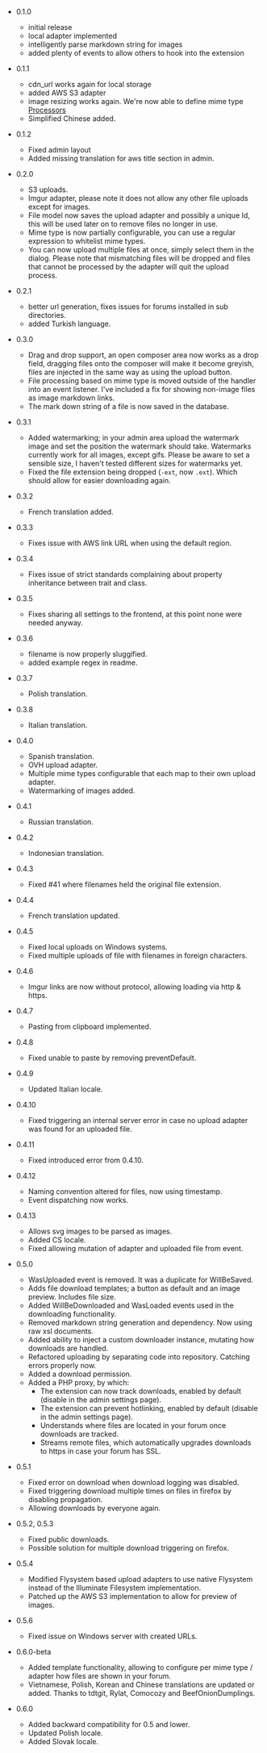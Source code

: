 - 0.1.0
  - initial release
  - local adapter implemented
  - intelligently parse markdown string for images
  - added plenty of events to allow others to hook into the extension

- 0.1.1
  - cdn_url works again for local storage
  - added AWS S3 adapter
  - image resizing works again. We're now able to define mime type [Processors](https://github.com/flagrow/upload/blob/master/src/Processors/ImageProcessor.php)
  - Simplified Chinese added.

- 0.1.2
  - Fixed admin layout
  - Added missing translation for aws title section in admin.

- 0.2.0
  - S3 uploads.
  - Imgur adapter, please note it does not allow any other file uploads except for images.
  - File model now saves the upload adapter and possibly a unique Id, this will be used later on to remove files no longer in use.
  - Mime type is now partially configurable, you can use a regular expression to whitelist mime types.
  - You can now upload multiple files at once, simply select them in the dialog. Please note that mismatching files will be dropped and files that cannot be processed by the adapter will quit the upload process.

- 0.2.1
  - better url generation, fixes issues for forums installed in sub directories.
  - added Turkish language.
- 0.3.0
  - Drag and drop support, an open composer area now works as a drop field, dragging files onto the composer will make it become greyish, files are injected in the same way as using the upload button.
  - File processing based on mime type is moved outside of the handler into an event listener. I've included a fix for showing non-image files as image markdown links.
  - The mark down string of a file is now saved in the database.
- 0.3.1
  - Added watermarking; in your admin area upload the watermark image and set the position the watermark should take. Watermarks currently work for all images, except gifs. Please be aware to set a sensible size, I haven't tested different sizes for watermarks yet.
  - Fixed the file extension being dropped (`-ext`, now `.ext`). Which should allow for easier downloading again.
- 0.3.2
  - French translation added.
- 0.3.3
  - Fixes issue with AWS link URL when using the default region.
- 0.3.4
  - Fixes issue of strict standards complaining about property inheritance between trait and class.
- 0.3.5
  - Fixes sharing all settings to the frontend, at this point none were needed anyway.
- 0.3.6
  - filename is now properly sluggified.
  - added example regex in readme.
- 0.3.7
  - Polish translation.
- 0.3.8
  - Italian translation.
- 0.4.0
  - Spanish translation.
  - OVH upload adapter.
  - Multiple mime types configurable that each map to their own upload adapter.
  - Watermarking of images added.
- 0.4.1
  - Russian translation.
- 0.4.2
  - Indonesian translation.
- 0.4.3
  - Fixed #41 where filenames held the original file extension.
- 0.4.4
  - French translation updated.
- 0.4.5
  - Fixed local uploads on Windows systems.
  - Fixed multiple uploads of file with filenames in foreign characters.
- 0.4.6
  - Imgur links are now without protocol, allowing loading via http & https.
- 0.4.7
  - Pasting from clipboard implemented.
- 0.4.8
  - Fixed unable to paste by removing preventDefault.
- 0.4.9
  - Updated Italian locale.
- 0.4.10
  - Fixed triggering an internal server error in case no upload adapter was found for an uploaded file.
- 0.4.11
  - Fixed introduced error from 0.4.10.
- 0.4.12
  - Naming convention altered for files, now using timestamp.
  - Event dispatching now works.
- 0.4.13
  - Allows svg images to be parsed as images.
  - Added CS locale.
  - Fixed allowing mutation of adapter and uploaded file from event.
- 0.5.0
  - WasUploaded event is removed. It was a duplicate for WillBeSaved.
  - Adds file download templates; a button as default and an image preview. Includes file size.
  - Added WillBeDownloaded and WasLoaded events used in the downloading functionality.
  - Removed markdown string generation and dependency. Now using raw xsl documents.
  - Added ability to inject a custom downloader instance, mutating how downloads are handled.
  - Refactored uploading by separating code into repository. Catching errors properly now.
  - Added a download permission.
  - Added a PHP proxy, by which:
    - The extension can now track downloads, enabled by default (disable in the admin settings page).
    - The extension can prevent hotlinking, enabled by default (disable in the admin settings page).
    - Understands where files are located in your forum once downloads are tracked.
    - Streams remote files, which automatically upgrades downloads to https in case your forum has SSL.
- 0.5.1
  - Fixed error on download when download logging was disabled.
  - Fixed triggering download multiple times on files in firefox by disabling propagation.
  - Allowing downloads by everyone again.
- 0.5.2, 0.5.3
  - Fixed public downloads.
  - Possible solution for multiple download triggering on firefox.
- 0.5.4
  - Modified Flysystem based upload adapters to use native Flysystem instead of the Illuminate Filesystem implementation.
  - Patched up the AWS S3 implementation to allow for preview of images.
- 0.5.6
  - Fixed issue on Windows server with created URLs.
- 0.6.0-beta
  - Added template functionality, allowing to configure per mime type / adapter how files are shown in your forum.
  - Vietnamese, Polish, Korean and Chinese translations are updated or added. Thanks to tdtgit, Rylat, Comocozy and BeefOnionDumplings. 
- 0.6.0
  - Added backward compatibility for 0.5 and lower.
  - Updated Polish locale.
  - Added Slovak locale.
